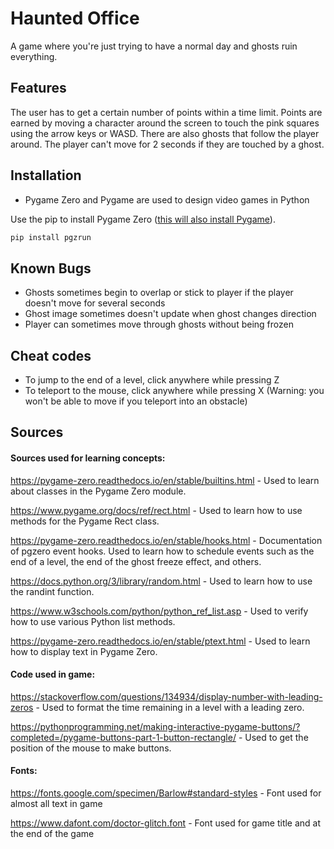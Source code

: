 # Haunted Office
A game where you're just trying to have a normal day and ghosts ruin everything.

## Features
The user has to get a certain number of points within a time limit. Points are earned by moving a character around the screen to touch the pink squares using the arrow keys or WASD. There are also ghosts that follow the player around. The player can't move for 2 seconds if they are touched by a ghost.

## Installation
- Pygame Zero and Pygame are used to design video games in Python

Use the pip to install Pygame Zero ([this will also install Pygame](https://pygame-zero.readthedocs.io/en/stable/installation.html)).
```bash
pip install pgzrun
```

## Known Bugs
- Ghosts sometimes begin to overlap or stick to player if the player doesn't move for several seconds
- Ghost image sometimes doesn't update when ghost changes direction
- Player can sometimes move through ghosts without being frozen

## Cheat codes
- To jump to the end of a level, click anywhere while pressing Z
- To teleport to the mouse, click anywhere while pressing X (Warning: you won't be able to move if you teleport into an obstacle)

## Sources

#### Sources used for learning concepts:

https://pygame-zero.readthedocs.io/en/stable/builtins.html - Used to learn about classes in the Pygame Zero module.

https://www.pygame.org/docs/ref/rect.html - Used to learn how to use methods for the Pygame Rect class.

https://pygame-zero.readthedocs.io/en/stable/hooks.html - Documentation of pgzero event hooks. Used to learn how to schedule events such as the end of a level, the end of the ghost freeze effect, and others.

https://docs.python.org/3/library/random.html - Used to learn how to use the randint function.

https://www.w3schools.com/python/python_ref_list.asp - Used to verify how to use various Python list methods.

https://pygame-zero.readthedocs.io/en/stable/ptext.html - Used to learn how to display text in Pygame Zero.

#### Code used in game:

https://stackoverflow.com/questions/134934/display-number-with-leading-zeros - Used to format the time remaining in a level with a leading zero.

https://pythonprogramming.net/making-interactive-pygame-buttons/?completed=/pygame-buttons-part-1-button-rectangle/ - Used to get the position of the mouse to make buttons.

#### Fonts:

https://fonts.google.com/specimen/Barlow#standard-styles - Font used for almost all text in game

https://www.dafont.com/doctor-glitch.font - Font used for game title and at the end of the game
